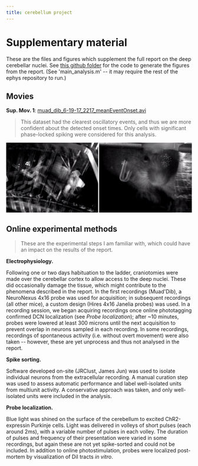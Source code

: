 ```yaml
---
title: cerebellum project
---
```


# Supplementary material

These are the files and figures which supplement the full report on the deep cerebellar nuclei. See [this github folder] for the code to generate the figures from the report. (See 'main_analysis.m' -- it may require the rest of the ephys repository to run.)

[this github folder]:https://github.com/Kelarion/ephys/cerebellum

Movies
------
**Sup. Mov. 1**: [muad_dib_6-19-17_2217_meanEventOnset.avi]

> This dataset had the clearest oscillatory events, and thus we are more confident about the detected onset times. Only cells with significant phase-locked spiking were considered for this analysis. 

![alt text][screencap]

[muad_dib_6-19-17_2217_meanEventOnset.avi]: https://drive.google.com/file/d/1ZMPyG3y3KX1GGi99VKt-0TK4YMBdshu4/view?usp=sharing

[screencap]:img/meanMovieStill.jpg "A yellow dot calms the thousand-limbed beast"

Online experimental methods
------
> These are the experimental steps I am familiar with, which could have an impact on the results of the report.

**Electrophysiology.**

Following one or two days habituation to the ladder, craniotomies were made over the cerebellar cortex to allow access to the deep nuclei. These did occasionally damage the tissue, which might contribute to the phenomena described in the report. In the first recordings (Muad'Dib), a NeuroNexus 4x16 probe was used for acquisition; in subsequent recordings (all other mice), a custom design (Hires 4x16 Janelia probes) was used. In a recording session, we began acquiring  recordings once online phototagging confirmed DCN localization (see *Probe localization*); after ~10 minutes, probes were lowered at least 300 microns until the next acquisition to prevent overlap in neurons sampled in each recording. In some recordings, recordings of spontaneous activity (i.e. without overt movement) were also taken -- however, these are yet unprocess and thus not analysed in the report.



**Spike sorting.**

Software developed on-site (JRClust, James Jun) was used to isolate individual neurons from the extracellular recording. A manual curation step was used to assess automatic performance and label well-isolated units from multiunit activity. A conservative approach was taken, and only well-isolated units were included in the analysis.



**Probe localization.**

Blue light was shined on the surface of the cerebellum to excited ChR2-expressin Purkinje cells. Light was delivered in volleys of short pulses (each around 2ms), with a variable number of pulses in each volley. The duration of pulses and frequency of their presentation were varied in some recordings, but again these are not yet spike-sorted and could not be included. In addition to online photostimulation, probes were localized post-mortem by visualization of DiI tracts *in vitro*.

